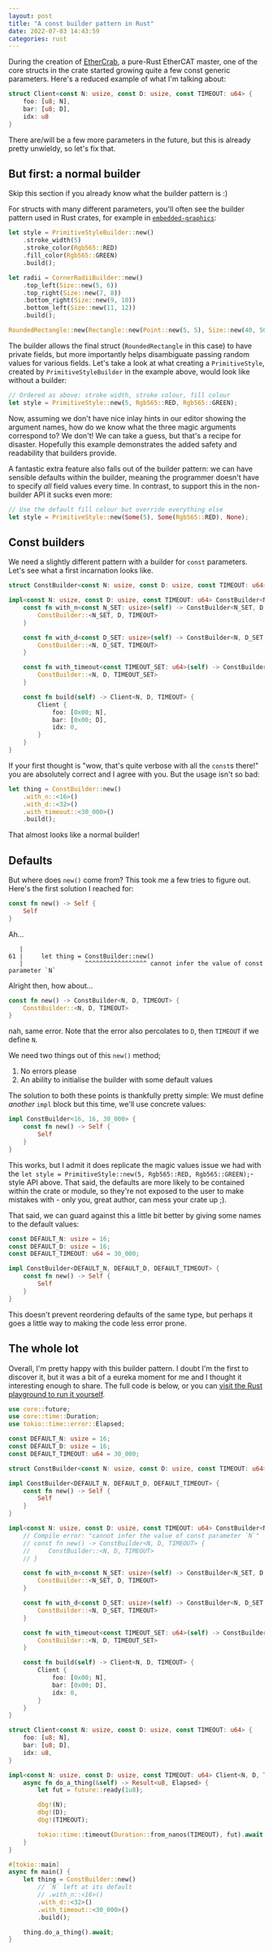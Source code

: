 ```yaml
---
layout: post
title: "A const builder pattern in Rust"
date: 2022-07-03 14:43:59
categories: rust
---
```


During the creation of [EtherCrab](https://github.com/ethercrab-rs/ethercrab), a pure-Rust EtherCAT
master, one of the core structs in the crate started growing quite a few const generic parameters.
Here's a reduced example of what I'm talking about:

```rust
struct Client<const N: usize, const D: usize, const TIMEOUT: u64> {
    foo: [u8; N],
    bar: [u8; D],
    idx: u8
}
```

There are/will be a few more parameters in the future, but this is already pretty unwieldy, so let's
fix that.

## But first: a normal builder

Skip this section if you already know what the builder pattern is :)

For structs with many different parameters, you'll often see the builder pattern used in Rust
crates, for example in [`embedded-graphics`](https://docs.rs/embedded-graphics):

```rust
let style = PrimitiveStyleBuilder::new()
    .stroke_width(5)
    .stroke_color(Rgb565::RED)
    .fill_color(Rgb565::GREEN)
    .build();

let radii = CornerRadiiBuilder::new()
    .top_left(Size::new(5, 6))
    .top_right(Size::new(7, 8))
    .bottom_right(Size::new(9, 10))
    .bottom_left(Size::new(11, 12))
    .build();

RoundedRectangle::new(Rectangle::new(Point::new(5, 5), Size::new(40, 50)), radii)
```

The builder allows the final struct (`RoundedRectangle` in this case) to have private fields, but
more importantly helps disambiguate passing random values for various fields. Let's take a look at
what creating a `PrimitiveStyle`, created by `PrimitiveStyleBuilder` in the example above, would
look like without a builder:

```rust
// Ordered as above: stroke width, stroke colour, fill colour
let style = PrimitiveStyle::new(5, Rgb565::RED, Rgb565::GREEN);
```

Now, assuming we don't have nice inlay hints in our editor showing the argument names, how do we
know what the three magic arguments correspond to? We don't! We can take a guess, but that's a
recipe for disaster. Hopefully this example demonstrates the added safety and readability that
builders provide.

A fantastic extra feature also falls out of the builder pattern: we can have sensible defaults
within the builder, meaning the programmer doesn't have to specify _all_ field values every time. In
contrast, to support this in the non-builder API it sucks even more:

```rust
// Use the default fill colour but override everything else
let style = PrimitiveStyle::new(Some(5), Some(Rgb565::RED), None);
```

## Const builders

We need a slightly different pattern with a builder for `const` parameters. Let's see what a first
incarnation looks like.

```rust
struct ConstBuilder<const N: usize, const D: usize, const TIMEOUT: u64>;

impl<const N: usize, const D: usize, const TIMEOUT: u64> ConstBuilder<N, D, TIMEOUT> {
    const fn with_n<const N_SET: usize>(self) -> ConstBuilder<N_SET, D, TIMEOUT> {
        ConstBuilder::<N_SET, D, TIMEOUT>
    }

    const fn with_d<const D_SET: usize>(self) -> ConstBuilder<N, D_SET, TIMEOUT> {
        ConstBuilder::<N, D_SET, TIMEOUT>
    }

    const fn with_timeout<const TIMEOUT_SET: u64>(self) -> ConstBuilder<N, D, TIMEOUT_SET> {
        ConstBuilder::<N, D, TIMEOUT_SET>
    }

    const fn build(self) -> Client<N, D, TIMEOUT> {
        Client {
            foo: [0x00; N],
            bar: [0x00; D],
            idx: 0,
        }
    }
}
```

If your first thought is "wow, that's quite verbose with all the `const`s there!" you are absolutely
correct and I agree with you. But the usage isn't so bad:

```rust
let thing = ConstBuilder::new()
    .with_n::<16>()
    .with_d::<32>()
    .with_timeout::<30_000>()
    .build();
```

That almost looks like a normal builder!

## Defaults

But where does `new()` come from? This took me a few tries to figure out. Here's the first solution
I reached for:

```rust
const fn new() -> Self {
    Self
}
```

Ah...

```
   |
61 |     let thing = ConstBuilder::new()
   |                 ^^^^^^^^^^^^^^^^^ cannot infer the value of const parameter `N`
```

Alright then, how about...

```rust
const fn new() -> ConstBuilder<N, D, TIMEOUT> {
    ConstBuilder::<N, D, TIMEOUT>
}
```

nah, same error. Note that the error also percolates to `D`, then `TIMEOUT` if we define `N`.

We need two things out of this `new()` method;

1. No errors please
2. An ability to initialise the builder with some default values

The solution to both these points is thankfully pretty simple: We must define _another_ `impl` block
but this time, we'll use concrete values:

```rust
impl ConstBuilder<16, 16, 30_000> {
    const fn new() -> Self {
        Self
    }
}
```

This works, but I admit it does replicate the magic values issue we had with the
`let style = PrimitiveStyle::new(5, Rgb565::RED, Rgb565::GREEN);`-style API above. That said, the
defaults are more likely to be contained within the crate or module, so they're not exposed to the
user to make mistakes with - only you, great author, can mess your crate up ;).

That said, we can guard against this a little bit better by giving some names to the default values:

```rust
const DEFAULT_N: usize = 16;
const DEFAULT_D: usize = 16;
const DEFAULT_TIMEOUT: u64 = 30_000;

impl ConstBuilder<DEFAULT_N, DEFAULT_D, DEFAULT_TIMEOUT> {
    const fn new() -> Self {
        Self
    }
}
```

This doesn't prevent reordering defaults of the same type, but perhaps it goes a little way to
making the code less error prone.

## The whole lot

Overall, I'm pretty happy with this builder pattern. I doubt I'm the first to discover it, but it
was a bit of a eureka moment for me and I thought it interesting enough to share. The full code is
below, or you can
[visit the Rust playground to run it yourself](https://play.rust-lang.org/?version=stable&mode=debug&edition=2021&gist=91799c2dba1211543fc196504fee6617).

```rust
use core::future;
use core::time::Duration;
use tokio::time::error::Elapsed;

const DEFAULT_N: usize = 16;
const DEFAULT_D: usize = 16;
const DEFAULT_TIMEOUT: u64 = 30_000;

struct ConstBuilder<const N: usize, const D: usize, const TIMEOUT: u64>;

impl ConstBuilder<DEFAULT_N, DEFAULT_D, DEFAULT_TIMEOUT> {
    const fn new() -> Self {
        Self
    }
}

impl<const N: usize, const D: usize, const TIMEOUT: u64> ConstBuilder<N, D, TIMEOUT> {
    // Compile error: "cannot infer the value of const parameter `N`"
    // const fn new() -> ConstBuilder<N, D, TIMEOUT> {
    //     ConstBuilder::<N, D, TIMEOUT>
    // }

    const fn with_n<const N_SET: usize>(self) -> ConstBuilder<N_SET, D, TIMEOUT> {
        ConstBuilder::<N_SET, D, TIMEOUT>
    }

    const fn with_d<const D_SET: usize>(self) -> ConstBuilder<N, D_SET, TIMEOUT> {
        ConstBuilder::<N, D_SET, TIMEOUT>
    }

    const fn with_timeout<const TIMEOUT_SET: u64>(self) -> ConstBuilder<N, D, TIMEOUT_SET> {
        ConstBuilder::<N, D, TIMEOUT_SET>
    }

    const fn build(self) -> Client<N, D, TIMEOUT> {
        Client {
            foo: [0x00; N],
            bar: [0x00; D],
            idx: 0,
        }
    }
}

struct Client<const N: usize, const D: usize, const TIMEOUT: u64> {
    foo: [u8; N],
    bar: [u8; D],
    idx: u8,
}

impl<const N: usize, const D: usize, const TIMEOUT: u64> Client<N, D, TIMEOUT> {
    async fn do_a_thing(&self) -> Result<u8, Elapsed> {
        let fut = future::ready(1u8);

        dbg!(N);
        dbg!(D);
        dbg!(TIMEOUT);

        tokio::time::timeout(Duration::from_nanos(TIMEOUT), fut).await
    }
}

#[tokio::main]
async fn main() {
    let thing = ConstBuilder::new()
        // `N` left at its default
        // .with_n::<16>()
        .with_d::<32>()
        .with_timeout::<30_000>()
        .build();

    thing.do_a_thing().await;
}

```
